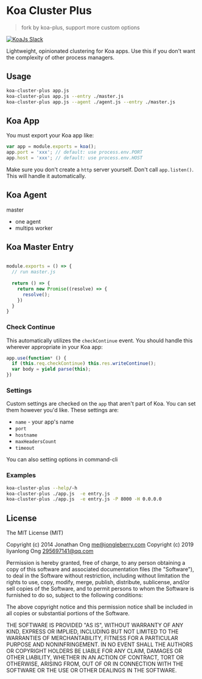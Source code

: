 
# Koa Cluster Plus
> fork by koa-plus, support more custom options

<a href="https://communityinviter.com/apps/koa-js/koajs" rel="KoaJs Slack Community">![KoaJs Slack](https://img.shields.io/badge/Koa.Js-Slack%20Channel-Slack.svg?longCache=true&style=for-the-badge)</a>

Lightweight, opinionated clustering for Koa apps.
Use this if you don't want the complexity of other process managers.


## Usage

```bash
koa-cluster-plus app.js
koa-cluster-plus app.js --entry ./master.js
koa-cluster-plus app.js --agent ./agent.js --entry ./master.js
```

## Koa App

You must export your Koa app like:

```js
var app = module.exports = koa();
app.port = 'xxx'; // default: use process.env.PORT
app.host = 'xxx'; // default: use process.env.HOST
```

Make sure you don't create a `http` server yourself.
Don't call `app.listen()`.
This will handle it automatically.

## Koa Agent
master
- one agent
- multips worker

## Koa Master Entry
```js

module.exports = () => {
  // run master.js
 
  return () => {
    return new Promise((resolve) => {
      resolve();
    })
  }
}

```

### Check Continue

This automatically utilizes the `checkContinue` event.
You should handle this wherever appropriate in your Koa app:

```js
app.use(function* () {
  if (this.req.checkContinue) this.res.writeContinue();
  var body = yield parse(this);
})
```

### Settings

Custom settings are checked on the `app` that aren't part of Koa.
You can set them however you'd like.
These settings are:

- `name` - your app's name
- `port`
- `hostname`
- `maxHeadersCount`
- `timeout`

You can also setting options in command-cli


### Examples
```bash
koa-cluster-plus --help/-h
koa-cluster-plus ./app.js  -e entry.js
koa-cluster-plus ./app.js  -e entry.js -P 8000 -H 0.0.0.0
```

## License

The MIT License (MIT)

Copyright (c) 2014 Jonathan Ong me@jongleberry.com
Copyright (c) 2019 liyanlong Ong 295697141@qq.com

Permission is hereby granted, free of charge, to any person obtaining a copy
of this software and associated documentation files (the "Software"), to deal
in the Software without restriction, including without limitation the rights
to use, copy, modify, merge, publish, distribute, sublicense, and/or sell
copies of the Software, and to permit persons to whom the Software is
furnished to do so, subject to the following conditions:

The above copyright notice and this permission notice shall be included in
all copies or substantial portions of the Software.

THE SOFTWARE IS PROVIDED "AS IS", WITHOUT WARRANTY OF ANY KIND, EXPRESS OR
IMPLIED, INCLUDING BUT NOT LIMITED TO THE WARRANTIES OF MERCHANTABILITY,
FITNESS FOR A PARTICULAR PURPOSE AND NONINFRINGEMENT. IN NO EVENT SHALL THE
AUTHORS OR COPYRIGHT HOLDERS BE LIABLE FOR ANY CLAIM, DAMAGES OR OTHER
LIABILITY, WHETHER IN AN ACTION OF CONTRACT, TORT OR OTHERWISE, ARISING FROM,
OUT OF OR IN CONNECTION WITH THE SOFTWARE OR THE USE OR OTHER DEALINGS IN
THE SOFTWARE.
